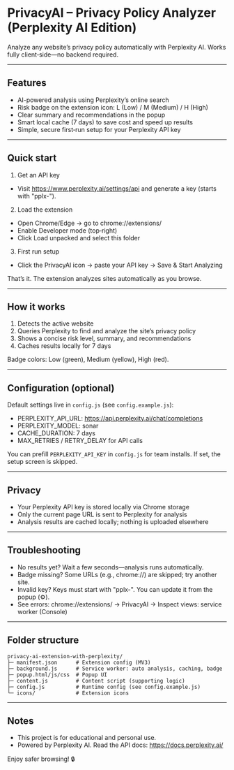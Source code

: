 # PrivacyAI – Privacy Policy Analyzer (Perplexity AI Edition)

Analyze any website’s privacy policy automatically with Perplexity AI. Works fully client‑side—no backend required.

---

## Features

- AI-powered analysis using Perplexity’s online search
- Risk badge on the extension icon: L (Low) / M (Medium) / H (High)
- Clear summary and recommendations in the popup
- Smart local cache (7 days) to save cost and speed up results
- Simple, secure first‑run setup for your Perplexity API key

---

## Quick start

1) Get an API key
- Visit https://www.perplexity.ai/settings/api and generate a key (starts with "pplx-").

2) Load the extension
- Open Chrome/Edge → go to chrome://extensions/
- Enable Developer mode (top‑right)
- Click Load unpacked and select this folder

3) First run setup
- Click the PrivacyAI icon → paste your API key → Save & Start Analyzing

That’s it. The extension analyzes sites automatically as you browse.

---

## How it works

1. Detects the active website
2. Queries Perplexity to find and analyze the site’s privacy policy
3. Shows a concise risk level, summary, and recommendations
4. Caches results locally for 7 days

Badge colors: Low (green), Medium (yellow), High (red).

---

## Configuration (optional)

Default settings live in `config.js` (see `config.example.js`):
- PERPLEXITY_API_URL: https://api.perplexity.ai/chat/completions
- PERPLEXITY_MODEL: sonar
- CACHE_DURATION: 7 days
- MAX_RETRIES / RETRY_DELAY for API calls

You can prefill `PERPLEXITY_API_KEY` in `config.js` for team installs. If set, the setup screen is skipped.

---

## Privacy

- Your Perplexity API key is stored locally via Chrome storage
- Only the current page URL is sent to Perplexity for analysis
- Analysis results are cached locally; nothing is uploaded elsewhere

---

## Troubleshooting

- No results yet? Wait a few seconds—analysis runs automatically.
- Badge missing? Some URLs (e.g., chrome://) are skipped; try another site.
- Invalid key? Keys must start with "pplx-". You can update it from the popup (⚙️).
- See errors: chrome://extensions/ → PrivacyAI → Inspect views: service worker (Console)

---

## Folder structure

```
privacy-ai-extension-with-perplexity/
├─ manifest.json      # Extension config (MV3)
├─ background.js      # Service worker: auto analysis, caching, badge
├─ popup.html/js/css  # Popup UI
├─ content.js         # Content script (supporting logic)
├─ config.js          # Runtime config (see config.example.js)
└─ icons/             # Extension icons
```

---

## Notes

- This project is for educational and personal use.
- Powered by Perplexity AI. Read the API docs: https://docs.perplexity.ai/

Enjoy safer browsing! 🔒
